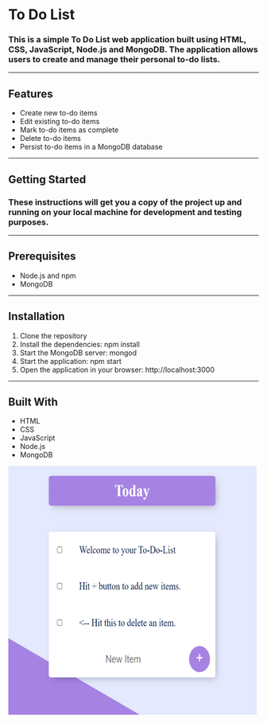 <h1>To Do List</h1>
<h3>This is a simple To Do List web application built using HTML, CSS, JavaScript, Node.js and MongoDB.
The application allows users to create and manage their personal to-do lists.</h3>
<hr>


<h2>Features</h2>
<ul>
<li>Create new to-do items</li>
<li>Edit existing to-do items</li>
<li>Mark to-do items as complete</li>
<li>Delete to-do items</li>
<li>Persist to-do items in a MongoDB database</li>

</ul>
<hr>




<h2>Getting Started</h2>
<h3>These instructions will get you a copy of the project up and running on your local machine for development and testing purposes.</h3>
<hr>
<h2>Prerequisites</h2>
<ul>
<li>Node.js and npm</li>
<li>MongoDB</li>

</ul>

<hr>
<h2>Installation</h2>
<ol>
<li>Clone the repository</li>
<li>Install the dependencies: npm install</li>
<li>Start the MongoDB server: mongod</li>
<li>Start the application: npm start</li>
<li>Open the application in your browser: http://localhost:3000</li>

</ol>


<hr>


<h2>Built With</h2>
<ul>
<li>HTML</li>
<li>CSS</li>
<li>JavaScript</li>
<li>Node.js</li>
<li>
MongoDB</li>

</ul>
<img src="image/ss.png" Width="500" height="500" >


